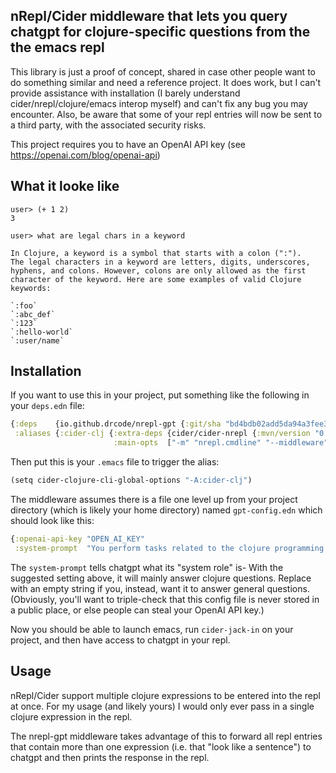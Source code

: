 ## nRepl/Cider middleware that lets you query chatgpt for clojure-specific questions from the the emacs repl

This library is just a proof of concept, shared in case other people want to do something similar and need a reference project. It does work, but I can't provide assistance with installation (I barely understand cider/nrepl/clojure/emacs interop myself) and can't fix any bug you may encounter. Also, be aware that some of your repl entries will now be sent to a third party, with the associated security risks.

This project requires you to have an OpenAI API key (see https://openai.com/blog/openai-api)

## What it looke like

```
user> (+ 1 2)
3

user> what are legal chars in a keyword

In Clojure, a keyword is a symbol that starts with a colon (":").
The legal characters in a keyword are letters, digits, underscores, 
hyphens, and colons. However, colons are only allowed as the first 
character of the keyword. Here are some examples of valid Clojure 
keywords:

`:foo`
`:abc_def`
`:123`
`:hello-world`
`:user/name`
```

## Installation

If you want to use this in your project, put something like the following in your `deps.edn` file:

```clojure
{:deps    {io.github.drcode/nrepl-gpt {:git/sha "bd4bdb02add5da94a3fee3b34348930ff1f1de74"}}
 :aliases {:cider-clj {:extra-deps {cider/cider-nrepl {:mvn/version "0.27.2"}}
                       :main-opts  ["-m" "nrepl.cmdline" "--middleware" "[cider.nrepl/cider-middleware,nrepl-gpt.nrepl-gpt/wrap-nrepl-gpt]"]}}}
```

Then put this is your `.emacs` file to trigger the alias:

```clojure
(setq cider-clojure-cli-global-options "-A:cider-clj")
```

The middleware assumes there is a file one level up from your project directory (which is likely your home directory) named `gpt-config.edn` which should look like this:

```clojure
{:openai-api-key "OPEN_AI_KEY"
 :system-prompt  "You perform tasks related to the clojure programming language"}
```

The `system-prompt` tells chatgpt what its "system role" is- With the suggested setting above, it will mainly answer clojure questions. Replace with an empty string if you, instead, want it to answer general questions. (Obviously, you'll want to triple-check that this config file is never stored in a public place, or else people can steal your OpenAI API key.)

Now you should be able to launch emacs, run `cider-jack-in` on your project, and then have access to chatgpt in your repl.

## Usage

nRepl/Cider support multiple clojure expressions to be entered into the repl at once. For my usage (and likely yours) I would only ever pass in a single clojure expression in the repl.

The nrepl-gpt middleware takes advantage of this to forward all repl entries that contain more than one expression (i.e. that "look like a sentence") to chatgpt and then prints the response in the repl.